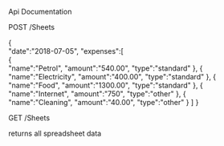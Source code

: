Api Documentation

POST /Sheets

{  
  "date":"2018-07-05",
  "expenses":[  
     {  
        "name":"Petrol",
        "amount":"540.00",
        "type":"standard"
     },
     {  
        "name":"Electricity",
        "amount":"400.00",
        "type":"standard"
     },
     {  
        "name":"Food",
        "amount":"1300.00",
        "type":"standard"
     },
     {  
        "name":"Internet",
        "amount":"750",
        "type":"other"
     },
     {  
        "name":"Cleaning",
        "amount":"40.00",
        "type":"other"
     }
  ]
}

GET /Sheets

returns all spreadsheet data